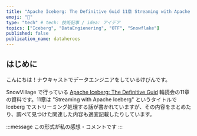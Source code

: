 ```yaml
---
title: "Apache Iceberg: The Definitive Guid 11章 Streaming with Apache Iceberg"
emoji: "🧊"
type: "tech" # tech: 技術記事 / idea: アイデア
topics: ["Iceberg", "DataEngienering", "OTF", "Snowflake"]
published: false
publication_name: dataheroes
---
```



## はじめに

こんにちは！ナウキャストでデータエンジニアをしているけびんです。

SnowVillage で行っている [Apache Iceberg: The Definitive Guid]( https://www.oreilly.com/library/view/apache-iceberg-the/9781098148614/ ) 輪読会の11章の資料です。11章は "Streaming with Apache Iceberg" というタイトルで Iceberg でストリーミング処理する話が書かれていますが、その内容をまとめたり、調べて見つけた関連した内容も適宜記載したりしています。

:::message
この形式が私の感想・コメントです
:::
